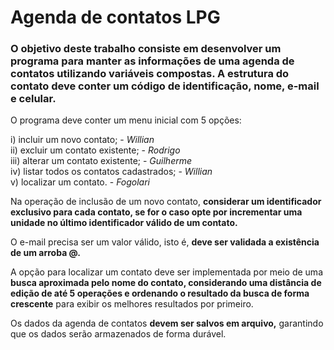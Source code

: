 # Agenda de contatos LPG

### O objetivo deste trabalho consiste em desenvolver um programa para manter as informações de uma agenda de contatos utilizando variáveis compostas. A estrutura do contato deve conter um código de identificação, nome, e-mail e celular. 

O programa deve conter um menu inicial com 5 opções: 

i) incluir um novo contato; - *Willian* <br/>
ii) excluir um contato existente; - *Rodrigo* <br/>
iii) alterar um contato existente; - *Guilherme* <br/>
iv) listar todos os contatos cadastrados; - *Willian* <br/>
v) localizar um contato. - *Fogolari* <br/>

Na operação de inclusão de um novo contato, **considerar um identificador exclusivo para cada contato, se for o  caso opte por incrementar uma unidade no último identificador válido de um contato.** 

O e-mail precisa ser um valor válido, isto é, **deve ser validada a existência de um arroba @.** 

A opção para localizar um contato deve ser implementada por meio de uma **busca aproximada pelo nome do contato, considerando uma distância de edição de até 5 operações e ordenando o resultado da busca de forma crescente** para exibir os melhores resultados por primeiro. 

Os dados da agenda de contatos **devem ser salvos em arquivo,** garantindo que os dados serão armazenados de forma durável.
